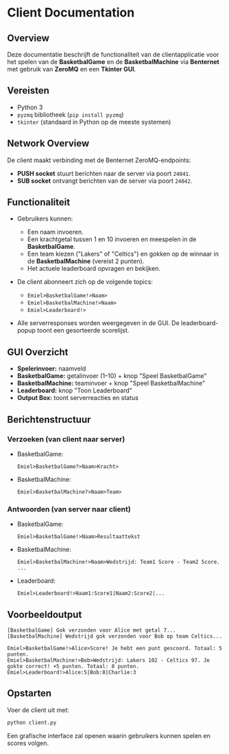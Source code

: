 # Client Documentation

## Overview

Deze documentatie beschrijft de functionaliteit van de clientapplicatie voor het spelen van de **BasketbalGame** en de **BasketbalMachine** via **Benternet** met gebruik van **ZeroMQ** en een **Tkinter GUI**.

## Vereisten

* Python 3
* `pyzmq` bibliotheek (`pip install pyzmq`)
* `tkinter` (standaard in Python op de meeste systemen)

## Network Overview

De client maakt verbinding met de Benternet ZeroMQ-endpoints:

* **PUSH socket** stuurt berichten naar de server via poort `24041`.
* **SUB socket** ontvangt berichten van de server via poort `24042`.

## Functionaliteit

* Gebruikers kunnen:

  * Een naam invoeren.
  * Een krachtgetal tussen 1 en 10 invoeren en meespelen in de **BasketbalGame**.
  * Een team kiezen ("Lakers" of "Celtics") en gokken op de winnaar in de **BasketbalMachine** (vereist 2 punten).
  * Het actuele leaderboard opvragen en bekijken.

* De client abonneert zich op de volgende topics:

  * `Emiel>BasketbalGame!>Naam>`
  * `Emiel>BasketbalMachine!>Naam>`
  * `Emiel>Leaderboard!>`

* Alle serverresponses worden weergegeven in de GUI. De leaderboard-popup toont een gesorteerde scorelijst.

## GUI Overzicht

* **Spelerinvoer:** naamveld
* **BasketbalGame:** getalinvoer (1–10) + knop "Speel BasketbalGame"
* **BasketbalMachine:** teaminvoer + knop "Speel BasketbalMachine"
* **Leaderboard:** knop "Toon Leaderboard"
* **Output Box:** toont serverreacties en status

## Berichtenstructuur

### Verzoeken (van client naar server)

* BasketbalGame:

  ```
  Emiel>BasketbalGame?>Naam>Kracht>
  ```
* BasketbalMachine:

  ```
  Emiel>BasketbalMachine?>Naam>Team>
  ```

### Antwoorden (van server naar client)

* BasketbalGame:

  ```
  Emiel>BasketbalGame!>Naam>Resultaattekst
  ```
* BasketbalMachine:

  ```
  Emiel>BasketbalMachine!>Naam>Wedstrijd: Team1 Score - Team2 Score. ...
  ```
* Leaderboard:

  ```
  Emiel>Leaderboard!>Naam1:Score1|Naam2:Score2|...
  ```

## Voorbeeldoutput

```
[BasketbalGame] Gok verzonden voor Alice met getal 7...
[BasketbalMachine] Wedstrijd gok verzonden voor Bob op team Celtics...

Emiel>BasketbalGame!>Alice>Score! Je hebt een punt gescoord. Totaal: 5 punten.
Emiel>BasketbalMachine!>Bob>Wedstrijd: Lakers 102 - Celtics 97. Je gokte correct! +5 punten. Totaal: 8 punten.
Emiel>Leaderboard!>Alice:5|Bob:8|Charlie:3
```

## Opstarten

Voer de client uit met:

```bash
python client.py
```

Een grafische interface zal openen waarin gebruikers kunnen spelen en scores volgen.
